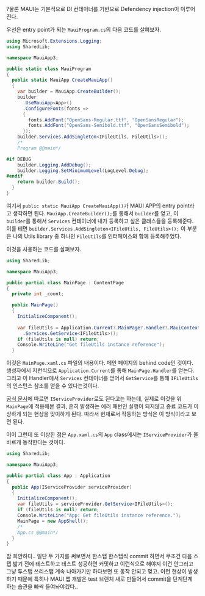 ?물론 MAUI는 기본적으로 DI 컨테이너를 기반으로 Defendency injection이 이루어진다. 

우선은 entry point가 되는 `MauiProgram.cs`의 다음 코드를 살펴보자.
```csharp
using Microsoft.Extensions.Logging;
using SharedLib;

namespace MauiApp3;

public static class MauiProgram
{
  public static MauiApp CreateMauiApp()
  {
    var builder = MauiApp.CreateBuilder();
    builder
      .UseMauiApp<App>()
      .ConfigureFonts(fonts =>
      {
        fonts.AddFont("OpenSans-Regular.ttf", "OpenSansRegular");
        fonts.AddFont("OpenSans-Semibold.ttf", "OpenSansSemibold");
      });
    builder.Services.AddSingleton<IFileUtils, FileUtils>();
    /*
    Program @@main*/

#if DEBUG
    builder.Logging.AddDebug();
    builder.Logging.SetMinimumLevel(LogLevel.Debug);
#endif
    return builder.Build();
  }
}
```
여기서 `public static MauiApp CreateMauiApp()`가 MAUI APP의 entry point라고 생각하면 된다. 
`MauiApp.CreateBuilder();`를 통해서 `builder`를 얻고, 이 `builder`를 통해서 `Services` 컨테이너에 내가 등록하고 싶은 클래스들을 등록해준다.
이를 테면 `builder.Services.AddSingleton<IFileUtils, FileUtils>();` 이 부분은 나의 Utils library 중 하나인 `FileUtils`를 인터페이스와 함께 등록해주었다.

이것을 사용하는 코드를 살펴보자.

```csharp
using SharedLib;

namespace MauiApp3;

public partial class MainPage : ContentPage
{
  private int _count;

  public MainPage()
  {
    InitializeComponent();
    
    var fileUtils = Application.Current?.MainPage?.Handler?.MauiContext?
      .Services.GetService<IFileUtils>();
    if (fileUtils is null) return;
    Console.WriteLine("Get fileUtils instance reference");
  }
```
이것은 `MainPage.xaml.cs` 파일의 내용이다. 메인 페이지의 behind code인 것이다. 생성자에서 저런식으로 `Application.Current`를 통해 `MainPage.Handler`를 얻는다. 그리고 이 Handler에서 `Services` 컨테이너를 얻어서 `GetService`를 통해 `IFileUtils`의 인스턴스 참조를 얻을 수 있다는것이다.

[공식 문서](https://learn.microsoft.com/en-us/dotnet/maui/fundamentals/dependency-injection?view=net-maui-8.0#explicit-dependency-resolution)에 따르면 `IServiceProvider`로도 된다고는 하는데, 실제로 이것을 위 `MainPage`에 적용해본 결과, 흔히 발생하는 에러 패턴인 실행이 되지않고 종료 코드가 이상하게 되는 현상을 맞이하게 된다. 따라서 현재로서 작동하는 방식은 이 방식이라고 보면 된다. 

어어 그런데 또 이상한 점은 `App.xaml.cs`의 `App` class에서는 `IServiceProvider`가 올바르게 동작한다는 것이다.
```csharp
using SharedLib;

namespace MauiApp3;

public partial class App : Application
{
  public App(IServiceProvider serviceProvider)
  {
    InitializeComponent();
    var fileUtils = serviceProvider.GetService<IFileUtils>();
    if (fileUtils is null) return;
    Console.WriteLine("App: Get fileUtils instance reference.");
    MainPage = new AppShell();
    /*
    App.cs @@main*/
  }
}
```
참 희안하다.. 일단 두 가지를 써보면서 한스탭 한스탭씩 commit 하면서 무조건 다음 스탭 밟기 전에 테스트하고 테스트 성공하면 커밋하고 이런식으로 해야지 이건 안그러고 그냥 투스탭 쓰리스탭 계속 나아가기만 하다보면 또 동작 안되고 멎고. 이런 현상이 발생하기 때문에 특히나 MAUI 앱 개발은 test 브랜치 새로 만들어서 commit을 단계단계 하는 습관을 빠싹 들여놔야겠다..